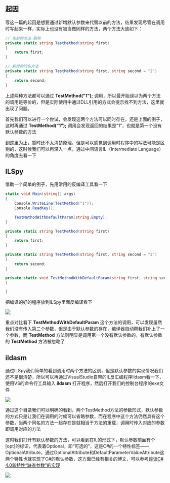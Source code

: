 ## 起因

写这一篇的起因是想要通过新增默认参数来代替以前的方法，结果发现尽管在调用时写起来一样，实际上也没有被当做同样的方法，两个方法大致如下：

```csharp
// 先前的方法-删除
private static string TestMethod(string first)
{
    return first;
}

// 新增的同名方法
private static string TestMethod(string first, string second = "2")
{
    return second;
}
```

上述两种方法都可以通过 **TestMethod("1");** 调用，所以最开始误以为两个方法的调用是等价的，但是实际使用中通过DLL引用的方式会提示找不到方法，这里就出现了问题。

首先我们可以进行一个尝试，会发现这两个方法可以同时存在，还是上面的例子，这时再通过 **TestMethod("1");** 调用会发现返回的结果是“1”，也就是第一个没有默认参数的方法

到这里为止，暂时还不太清楚原理，但是可以感觉到调用时程序中的写法可能是区别的，这时候我们可以再深入一点，通过中间语言IL（Intermediate Language）的角度去看一下

## ILSpy

借助一个简单的例子，先用常用的反编译工具看一下

```csharp
static void Main(string[] args)
{
    Console.WriteLine(TestMethod("1"));
    Console.ReadKey();

    TestMethodWithDefaultParam(string.Empty);
}

private static string TestMethod(string first)
{
    return first;
}

private static string TestMethod(string first, string second = "2")
{
    return second;
}

private static void TestMethodWithDefaultParam(string first, string second = "2")
{

}
```

把编译的好的程序放到ILSpy里面反编译看下

![](http://ww1.sinaimg.cn/large/aa003451ly1g1ue5k5y1ij20g808ijrn.jpg)

重点对比看下 **TestMethodWithDefaultParam** 这个方法的调用，可以发现虽然我们没有传入第二个参数，但是由于默认参数的存在，编译器自动帮我们补上了一个参数，而 **TestMethod** 方法则明显是调用第一个没有默认参数的，有默认参数的 **TestMethod** 方法被忽略了

## ildasm

通过ILSpy我们简单的看到调用时两个方法的区别，但是默认参数的实现情况我们还不是很清楚，所以可以再通过VisualStudio自带的IL反汇编程序ildasm看一下，使用VS的命令行工具输入 **ildasm** 打开程序，然后打开我们的控制台程序的exe文件

![](http://ww1.sinaimg.cn/large/aa003451ly1g1ue5kggr1j20ap0gdwei.jpg)

通过这个目录我们可以明确的看到，两个TestMethod方法的参数形式，默认参数的方式只是让我们在调用的时候可以省略参数，而在程序中这个方法仍然具有这个参数，当两个同名的方法一起存在是就相当于方法的重载，调用时传入对应的参数即调用对应的方法

这时我们打开有默认参数的方法，可以看到在IL的形式下，默认参数前面有个[opt]的标识，代表着Optional，即“可选的”，这是C#的一个特性标签——OptionalAttribute，通过OptionalAttribute和DefaultParameterValueAttribute这两个特性也就实现了C#的默认参数，这方面已经有相关的博文，可以参考[谈谈C# 4.0新特性“缺省参数”的实现](https://www.cnblogs.com/artech/archive/2011/01/12/optionalparameter.html)

![](http://ww1.sinaimg.cn/large/aa003451ly1g1ue5kf8ffj20j50ag0sp.jpg)

